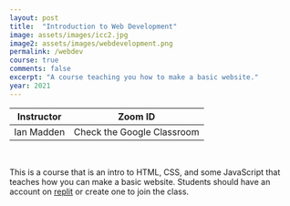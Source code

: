 ```yaml
---
layout: post
title:  "Introduction to Web Development"
image: assets/images/icc2.jpg
image2: assets/images/webdevelopment.png
permalink: /webdev
course: true
comments: false
excerpt: "A course teaching you how to make a basic website."
year: 2021
---
```


<table class="styled-table">
    <thead>
        <tr>
            <th>Instructor</th>
            <th>Zoom ID</th>
        </tr>
    </thead>
    <tbody>
        <tr>
            <td>Ian Madden</td>
            <td>Check the Google Classroom</td>
        </tr>
    </tbody>
</table>
<br>

This is a course that is an intro to HTML, CSS, and some JavaScript that teaches how you can make a basic website. Students should have an account on <a href="https://replit.com">replit</a> or create one to join the class.
